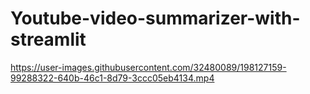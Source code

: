 # Youtube-video-summarizer-with-streamlit

https://user-images.githubusercontent.com/32480089/198127159-99288322-640b-46c1-8d79-3ccc05eb4134.mp4


